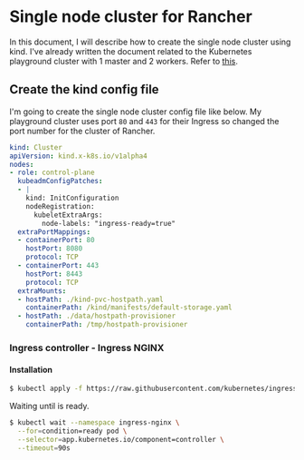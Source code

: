 # Single node cluster for Rancher 

In this document, I will describe how to create the single node cluster using kind. I've already written the document related to the Kubernetes playground cluster with 1 master and 2 workers. Refer to [this](../kind/README.md).

## Create the kind config file

I'm going to create the single node cluster config file like below. My playground cluster uses port `80` and `443` for their Ingress so changed the port number for the cluster of Rancher.

```yaml
kind: Cluster
apiVersion: kind.x-k8s.io/v1alpha4
nodes:
- role: control-plane
  kubeadmConfigPatches:
  - |
    kind: InitConfiguration
    nodeRegistration:
      kubeletExtraArgs:
        node-labels: "ingress-ready=true"
  extraPortMappings:
  - containerPort: 80
    hostPort: 8080
    protocol: TCP
  - containerPort: 443
    hostPort: 8443
    protocol: TCP
  extraMounts:
  - hostPath: ./kind-pvc-hostpath.yaml
    containerPath: /kind/manifests/default-storage.yaml
  - hostPath: ./data/hostpath-provisioner
    containerPath: /tmp/hostpath-provisioner
```

### Ingress controller - Ingress NGINX
#### Installation
```bash
$ kubectl apply -f https://raw.githubusercontent.com/kubernetes/ingress-nginx/master/deploy/static/provider/kind/deploy.yaml
```

Waiting until is ready.

```bash
$ kubectl wait --namespace ingress-nginx \
  --for=condition=ready pod \
  --selector=app.kubernetes.io/component=controller \
  --timeout=90s
  ```